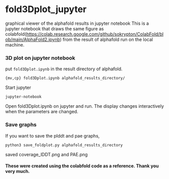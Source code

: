 # fold3Dplot_jupyter
graphical viewer of the alphafold results in jupyter notebook
This is a jupyter notebook that draws the same figure as colabfold(https://colab.research.google.com/github/sokrypton/ColabFold/blob/main/AlphaFold2.ipynb) from the result of alphafold run on the local machine.

### 3D plot on jupyter notebook
put `fold3Dplot.ipynb` in the result directory of alphafold.
```
{mv,cp} fold3Dplot.ipynb alphafold_results_directory/
```

Start jupyter
```
jupyter-notebook
```

Open fold3Dplot.ipynb on jupyter and run.
The display changes interactively when the parameters are changed.

### Save graphs
If you want to save the plddt and pae graphs,
```
python3 save_foldplot.py alphafold_results_directory
```
saved coverage_lDDT.png and PAE.png


#### These were created using the colabfold code as a reference. Thank you very much.
